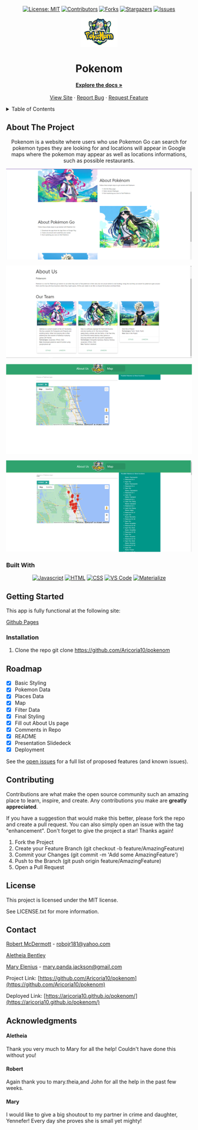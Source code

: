 <div align="center">

[![License: MIT](https://img.shields.io/badge/License-MIT-yellow.svg)](https://opensource.org/licenses/MIT)
[![Contributors](https://img.shields.io/github/contributors/https://github.com/Aricoria10/pokenom.svg?style=plastic&logo=appveyor)](https://github.com/Aricoria10/pokenom)
[![Forks](https://img.shields.io/github/forks/Aricoria10/Pokenom.svg?style=plastic&logo=appveyor)](https://github.com/Aricoria10/Pokenom/network/members)
[![Stargazers](https://img.shields.io/github/stars/Aricoria10/Pokenom.svg?style=plastic&logo=appveyor)](https://github.com/Aricoria10/Pokenom/stargazers)
[![Issues](https://img.shields.io/github/issues/Aricoria10/Pokenom.svg?style=plastic&logo=appveyor)](https://github.com/Aricoria10/pokenom/issues)

</div>

<!-- PROJECT LOGO -->

<div align="center">
  <a href="https://github.com/404pandas/PARSR">
    <img src="./assets/images/poke-logo.png" alt="Logo" width="100" height="80">
  </a>
  </div>

<div align="center">
  <p align="center">
<h1> Pokenom </h1>    
    <a href="https://github.com/Aricoria10/pokenom"><strong>Explore the docs »</strong></a>
    <br />
    <br />
    <a href="https://aricoria10.github.io/pokenom/">View Site</a>
    ·
    <a href="https://github.com/Aricoria10/pokenom/issues">Report Bug</a>
    ·
    <a href="https://github.com/Aricoria10/pokenom/issues">Request Feature</a>
  </p>
</div>

<!-- TABLE OF CONTENTS -->
<details>
  <summary>Table of Contents</summary>
  <ol>
    <li>
      <a href="#about-the-project">About The Project</a>
      <ul>
        <li><a href="#built-with">Built With</a></li>
      </ul>
    </li>
    <li>
      <a href="#getting-started">Getting Started</a>
      <ul>
        <li><a href="#installation">Installation</a></li>
      </ul>
    </li>
    <li><a href="#roadmap">Roadmap</a></li>
    <li><a href="#contributing">Contributing</a></li>
    <li><a href="#license">License</a></li>
    <li><a href="#contact">Contact</a></li>
    <li><a href="#acknowledgments">Acknowledgments</a></li>
  </ol>
</details>

<!-- ABOUT THE PROJECT -->

## About The Project

<div align="center">


Pokenom is a website where users who use Pokemon Go can search for pokemon types they are looking for and locations will appear in Google maps where the pokemon may appear as well as locations informations, such as possible restaurants.

![Front Page](./assets/images/pokenom-front.png)

![About Us](./assets/images/Pokenom-about-us.png)

![Google maps](./assets/images/pokenom-map.png)

![Google results](./assets/images/pokenom-map-results.png)

</div>

### Built With

<div align="center">

[![Javascript](https://img.shields.io/badge/Language-JavaScript-ff0000?style=plastic&logo=JavaScript&logoWidth=10)](https://javascript.info/)
[![HTML](https://img.shields.io/badge/Language-CSS-ff8000?style=plastic&logo=HTML5&logoWidth=10)](https://html.com/)
[![CSS](https://img.shields.io/badge/Language-CSS-ffff00?style=plastic&logo=CSS3&logoWidth=10)](https://www.w3schools.com/css/default.asp)
[![VS Code](https://img.shields.io/badge/IDE-VSCode-80ff00?style=plastic&logo=VisualStudioCode&logoWidth=10)](https://code.visualstudio.com/docs)
[![Materialize](https://img.shields.io/badge/Framework-Materialize-0000ff?style=plastic&logo=MUI&logoWidth=10)](https://materializecss.com/getting-started.html)

</div>

<!-- GETTING STARTED -->

## Getting Started

This app is fully functional at the following site:


[Github Pages](https://aricoria10.github.io/pokenom/)

### Installation

1. Clone the repo
   git clone https://github.com/Aricoria10/pokenom

<!-- USAGE EXAMPLES -->

<!-- ROADMAP -->

## Roadmap

- [x] Basic Styling
- [x] Pokemon Data
- [x] Places Data
- [x] Map
- [x] Filter Data
- [x] Final Styling
- [x] Fill out About Us page
- [x] Comments in Repo
- [x] README
- [x] Presentation Slidedeck
- [x] Deployment

See the [open issues](https://github.com/Aricoria10/pokenom/issues) for a full list of proposed features (and known issues).

<!-- CONTRIBUTING -->

## Contributing

Contributions are what make the open source community such an amazing place to learn, inspire, and create. Any contributions you make are **greatly appreciated**.

If you have a suggestion that would make this better, please fork the repo and create a pull request. You can also simply open an issue with the tag "enhancement".
Don't forget to give the project a star! Thanks again!

1. Fork the Project
2. Create your Feature Branch (git checkout -b feature/AmazingFeature)
3. Commit your Changes (git commit -m 'Add some AmazingFeature')
4. Push to the Branch (git push origin feature/AmazingFeature)
5. Open a Pull Request

<!-- LICENSE -->

## License

This project is licensed under the MIT license.

See LICENSE.txt for more information.

<!-- CONTACT -->

## Contact

<!-- Todo: Add your contact info if you want -->

[Robert McDermott](https://github.com/RobertMcDermot) - robojr181@yahoo.com

[Aletheia Bentley](https://github.com/Aricoria10/)

[Mary Elenius](https://www.maryelenius.com/d20) - mary.panda.jackson@gmail.com

Project Link: [https://github.com/Aricoria10/pokenom](https://github.com/Aricoria10/pokenom)

Deployed Link: [https://aricoria10.github.io/pokenom/](https://aricoria10.github.io/pokenom/)


## Acknowledgments


#### Aletheia

Thank you very much to Mary for all the help! Couldn't have done this without you!

#### Robert

Again thank you to mary.theia,and John for all the help in the past few weeks.

#### Mary

I would like to give a big shoutout to my partner in crime and daughter, Yennefer! Every day she proves she is small yet mighty!
